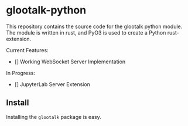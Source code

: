 # glootalk-python 

This repository contains the source code for the glootalk python module. The module is written in rust, and PyO3 is used
to create a Python rust-extension.

Current Features:

- [] Working WebSocket Server Implementation

In Progress:

- [] JupyterLab Server Extension

## Install

Installing the `glootalk` package is easy. 
